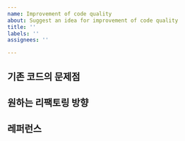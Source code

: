 ```yaml
---
name: Improvement of code quality
about: Suggest an idea for improvement of code quality
title: ''
labels: ''
assignees: ''

---
```


## 기존 코드의 문제점



## 원하는 리팩토링 방향



## 레퍼런스



